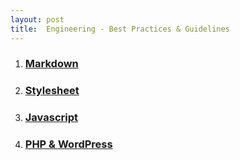 ```yaml
---
layout: post
title:  Engineering - Best Practices & Guidelines
---
```


<ol>
<li><h3><a href="{{ site.baseurl }}/best-practices/markup/" title="HTML - Best Practices & Guidelines">Markdown</a></h3></li>
<li><h3><a href="{{ site.baseurl }}/best-practices/stylesheet/" title="CSS - Best Practices & Guidelines">Stylesheet</a></h3></li>
<li><h3><a href="{{ site.baseurl }}/best-practices/javascript/" title="Javascript - Best Practices & Guidelines">Javascript</a></h3></li>
<li><h3><a href="{{ site.baseurl }}/best-practices/php-wordpress/" title="PHP & WordPress - Best Practices & Guidelines">PHP & WordPress</a></h3></li>
</ol>
